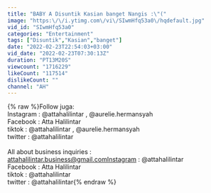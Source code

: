 ```yaml
---
title: "BABY A Disuntik Kasian banget Nangis :\"("
image: "https:\/\/i.ytimg.com\/vi\/SIwmHfq53a0\/hqdefault.jpg"
vid_id: "SIwmHfq53a0"
categories: "Entertainment"
tags: ["Disuntik","Kasian","banget"]
date: "2022-02-23T22:54:03+03:00"
vid_date: "2022-02-23T07:30:13Z"
duration: "PT13M20S"
viewcount: "1716229"
likeCount: "117514"
dislikeCount: ""
channel: "AH"
---
```

{% raw %}Follow juga:<br />Instagram : @attahalilintar , @aurelie.hermansyah <br />Facebook : Atta Halilintar <br />tiktok : @attahalilintar , @aurelie.hermansyah <br />twitter : @attahalilintar<br /><br />All about business inquiries :<br />attahalilintar.business@gmail.comInstagram : @attahalilintar<br />Facebook : Atta Halilintar    <br />tiktok : @attahalilintar<br />twitter : @attahalilintar{% endraw %}
